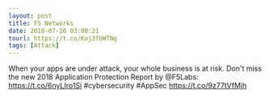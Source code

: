```yaml
---
layout: post
title: F5 Networks
date: 2018-07-28 03:00:21
tourl: https://t.co/Koj3fUWTNg
tags: [Attack]
---
```

When your apps are under attack, your whole business is at risk. Don't miss the new 2018 Application Protection Report by @F5Labs: https://t.co/6nyLIro1Si #cybersecurity #AppSec https://t.co/9z77tVfMjh
